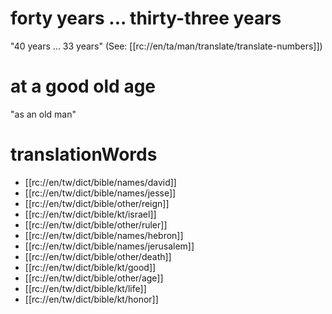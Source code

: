 # forty years ... thirty-three years

"40 years ... 33 years" (See: [[rc://en/ta/man/translate/translate-numbers]])

# at a good old age

"as an old man"

# translationWords

* [[rc://en/tw/dict/bible/names/david]]
* [[rc://en/tw/dict/bible/names/jesse]]
* [[rc://en/tw/dict/bible/other/reign]]
* [[rc://en/tw/dict/bible/kt/israel]]
* [[rc://en/tw/dict/bible/other/ruler]]
* [[rc://en/tw/dict/bible/names/hebron]]
* [[rc://en/tw/dict/bible/names/jerusalem]]
* [[rc://en/tw/dict/bible/other/death]]
* [[rc://en/tw/dict/bible/kt/good]]
* [[rc://en/tw/dict/bible/other/age]]
* [[rc://en/tw/dict/bible/kt/life]]
* [[rc://en/tw/dict/bible/kt/honor]]